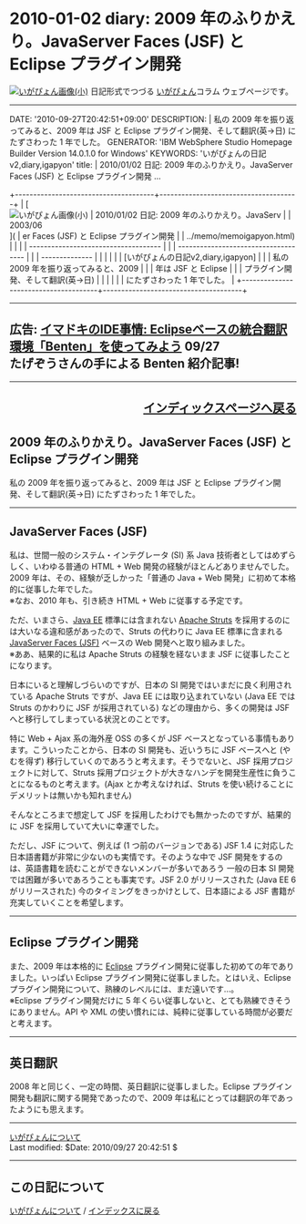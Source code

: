 2010-01-02 diary: 2009 年のふりかえり。JavaServer Faces (JSF) と Eclipse プラグイン開発
=====================================================================================================
[![いがぴょん画像(小)](https://igapyon.github.io/diary/images/iga200306s.jpg "いがぴょん")](https://igapyon.github.io/diary/memo/memoigapyon.html) 日記形式でつづる [いがぴょん](https://igapyon.github.io/diary/memo/memoigapyon.html)コラム ウェブページです。

---
DATE: '2010-09-27T20:42:51+09:00'
DESCRIPTION: |
    私の 2009 年を振り返ってみると、2009 年は JSF と Eclipse
    プラグイン開発、そして翻訳(英-&gt;日) にたずさわった 1 年でした。
GENERATOR: 'IBM WebSphere Studio Homepage Builder Version 14.0.1.0 for Windows'
KEYWORDS: 'いがぴょんの日記v2,diary,igapyon'
title: |
    2010/01/02 日記: 2009 年のふりかえり。JavaServer Faces (JSF) と Eclipse
    プラグイン開発
...

+--------------------------------------+--------------------------------------+
| [![いがぴょん画像(小)                | 2010/01/02 日記: 2009 年のふりかえり。JavaServ |
| 2003/06](../images/iga200306s.jpg)]( | er Faces (JSF) と Eclipse プラグイン開発 |
| ../memo/memoigapyon.html)            |                                      |
|                                      | ------------------------------------ |
|                                      | ------------------------------------ |
|                                      | --------------                       |
|                                      |                                      |
|                                      | \[いがぴょんの日記v2,diary,igapyon\] |
|                                      | 私の 2009 年を振り返ってみると、2009 |
|                                      | 年は JSF と Eclipse                  |
|                                      | プラグイン開発、そして翻訳(英-&gt;日) |
|                                      |                                      |
|                                      | にたずさわった 1 年でした。          |
+--------------------------------------+--------------------------------------+

  -----------------------------------------------------------------------------------------------------------------------------------
  広告: [イマドキのIDE事情: Eclipseベースの統合翻訳環境「Benten」を使ってみよう](http://journal.mycom.co.jp/column/ide/091/) 09/27\
  たげぞうさんの手による Benten 紹介記事!
  -----------------------------------------------------------------------------------------------------------------------------------

<div align="right">

  ----------------------------------------------
  [インディックスページへ戻る](../idxall.html)
  ----------------------------------------------

</div>

## 2009 年のふりかえり。JavaServer Faces (JSF) と Eclipse プラグイン開発

私の 2009 年を振り返ってみると、2009 年は JSF と Eclipse
プラグイン開発、そして翻訳(英-&gt;日) にたずさわった 1 年でした。

  ----------------------------
  **JavaServer Faces (JSF)**
  ----------------------------

私は、世間一般のシステム・インテグレータ (SI) 系 Java
技術者としてはめずらしく、いわゆる普通の HTML + Web
開発の経験がほとんどありませんでした。2009
年は、その、経験が乏しかった「普通の Java + Web
開発」に初めて本格的に従事した年でした。\
※なお、2010 年も、引き続き HTML + Web に従事する予定です。

ただ、いまさら、[Java EE](http://java.sun.com/javaee/)
標準には含まれない [Apache Struts](http://struts.apache.org/)
を採用するのには大いなる違和感があったので、Struts の代わりに Java EE
標準に含まれる [JavaServer Faces
(JSF)](http://java.sun.com/javaee/javaserverfaces/) ベースの Web
開発へと取り組みました。\
※ああ、結果的に私は Apache Struts の経験を経ないまま JSF
に従事したことになります。

日本にいると理解しづらいのですが、日本の SI
開発ではいまだに良く利用されている Apache Struts ですが、Java EE
には取り込まれていない (Java EE では Struts のかわりに JSF
が採用されている) などの理由から、多くの開発は JSF
へと移行してしまっている状況とのことです。

特に Web + Ajax 系の海外産 OSS の多くが JSF
ベースとなっている事情もあります。こういったことから、日本の SI
開発も、近いうちに JSF ベースへと (やむを得ず)
移行していくのであろうと考えます。そうでないと、JSF
採用プロジェクトに対して、Struts
採用プロジェクトが大きなハンデを開発生産性に負うことになるものと考えます。(Ajax
とか考えなければ、Struts
を使い続けることにデメリットは無いかも知れません)

そんなところまで想定して JSF
を採用したわけでも無かったのですが、結果的に JSF
を採用していて大いに幸運でした。

ただし、JSF について、例えば (1 つ前のバージョンである) JSF 1.4
に対応した日本語書籍が非常に少ないのも実情です。そのような中で JSF
開発をするのは、英語書籍を読むことができないメンバーが多いであろう
一般の日本 SI 開発では困難が多いであろうことも事実です。JSF 2.0
がリリースされた (Java EE 6 がリリースされた)
今のタイミングをきっかけとして、日本語による JSF
書籍が充実していくことを希望します。

  ----------------------------
  **Eclipse プラグイン開発**
  ----------------------------

また、2009 年は本格的に [Eclipse](http://eclipse.org/)
プラグイン開発に従事した初めての年でありました。いっぱい Eclipse
プラグイン開発に従事しました。とはいえ、Eclipse
プラグイン開発について、熟練のレベルには、まだ遠いです…。\
※Eclipse プラグイン開発だけに 5
年くらい従事しないと、とても熟練できそうにありません。API や XML
の使い慣れには、純粋に従事している時間が必要だと考えます。

  --------------
  **英日翻訳**
  --------------

2008 年と同じく、一定の時間、英日翻訳に従事しました。Eclipse
プラグイン開発も翻訳に関する開発であったので、2009
年は私にとっては翻訳の年であったようにも思えます。

------------------------------------------------------------------------

[いがぴょんについて](../memo/memoigapyon.html)\
Last modified: \$Date: 2010/09/27 20:42:51 \$


----------------------------------------------------------------------------------------------------

## この日記について
[いがぴょんについて](https://igapyon.github.io/diary/memo/memoigapyon.html) / [インデックスに戻る](https://igapyon.github.io/diary/idxall.html)
